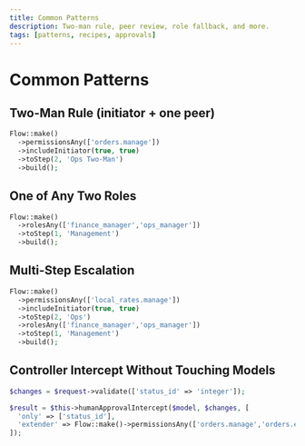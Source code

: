 ```yaml
---
title: Common Patterns
description: Two-man rule, peer review, role fallback, and more.
tags: [patterns, recipes, approvals]
---
```


# Common Patterns

## Two-Man Rule (initiator + one peer)

```php
Flow::make()
  ->permissionsAny(['orders.manage'])
  ->includeInitiator(true, true)
  ->toStep(2, 'Ops Two-Man')
  ->build();
```

## One of Any Two Roles

```php
Flow::make()
  ->rolesAny(['finance_manager','ops_manager'])
  ->toStep(1, 'Management')
  ->build();
```

## Multi-Step Escalation

```php
Flow::make()
  ->permissionsAny(['local_rates.manage'])
  ->includeInitiator(true, true)
  ->toStep(2, 'Ops')
  ->rolesAny(['finance_manager','ops_manager'])
  ->toStep(1, 'Management')
  ->build();
```

## Controller Intercept Without Touching Models

```php
$changes = $request->validate(['status_id' => 'integer']);

$result = $this->humanApprovalIntercept($model, $changes, [
  'only' => ['status_id'],
  'extender' => Flow::make()->permissionsAny(['orders.manage','orders.escalate'])->toStep(2, 'Ops'),
]);
```

